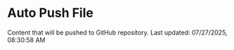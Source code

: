 # Auto Push File

Content that will be pushed to GitHub repository.
Last updated: 07/27/2025, 08:30:58 AM
